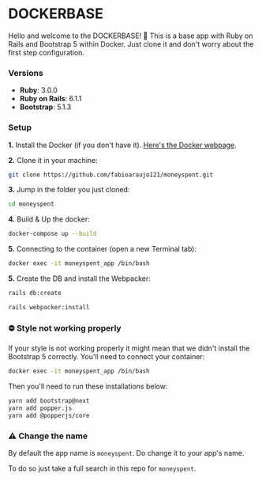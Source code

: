 # DOCKERBASE

Hello and welcome to the DOCKERBASE! 🤙
This is a base app with Ruby on Rails and Bootstrap 5 within Docker.
Just clone it and don't worry about the first step configuration.

### Versions
- **Ruby**: 3.0.0
- **Ruby on Rails**: 6.1.1
- **Bootstrap**: 5.1.3

### Setup

**1.** Install the Docker (if you don't have it). [Here's the Docker webpage](https://www.docker.com/products/docker-desktop).

**2.** Clone it in your machine:
```bash
git clone https://github.com/fabioaraujo121/moneyspent.git
```

**3.** Jump in the folder you just cloned:
```bash
cd moneyspent
```

**4.** Build & Up the docker:
```bash
docker-compose up --build
```

**5.** Connecting to the container (open a new Terminal tab):
```bash
docker exec -it moneyspent_app /bin/bash
```

**5.** Create the DB and install the Webpacker:
```bash
rails db:create

rails webpacker:install
```

### ⛔️ Style not working properly
If your style is not working properly it might mean that we didn't install the Bootstrap 5 correctly.
You'll need to connect your container:
```bash
docker exec -it moneyspent_app /bin/bash
```

Then you'll need to run these installations below:
```bash
yarn add bootstrap@next
yarn add popper.js
yarn add @popperjs/core
```

### ⚠️ Change the name
By default the app name is `moneyspent`. Do change it to your app's name.

To do so just take a full search in this repo for `moneyspent`.
